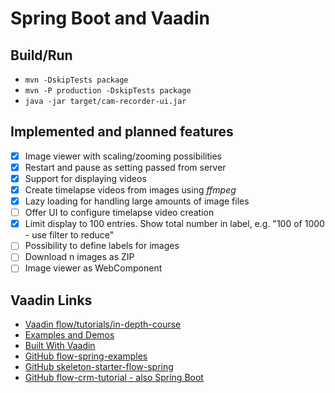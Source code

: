 # Spring Boot and Vaadin

## Build/Run

- `mvn -DskipTests package`
- `mvn -P production -DskipTests package`
- `java -jar target/cam-recorder-ui.jar`

## Implemented and planned features

- [x] Image viewer with scaling/zooming possibilities
- [x] Restart and pause as setting passed from server
- [x] Support for displaying videos
- [x] Create timelapse videos from images using *ffmpeg*
- [x] Lazy loading for handling large amounts of image files
- [ ] Offer UI to configure timelapse video creation
- [x] Limit display to 100 entries. Show total number in label, e.g. "100 of 1000 - use filter to reduce"
- [ ] Possibility to define labels for images
- [ ] Download n images as ZIP
- [ ] Image viewer as WebComponent

## Vaadin Links

- [Vaadin flow/tutorials/in-depth-course](https://vaadin.com/docs/latest/flow/tutorials/in-depth-course)
- [Examples and Demos](https://vaadin.com/examples-and-demos)
- [Built With Vaadin](https://github.com/vaadin/built-with-vaadin)
- [GitHub flow-spring-examples](https://github.com/vaadin/flow-spring-examples)
- [GitHub skeleton-starter-flow-spring](https://github.com/vaadin/skeleton-starter-flow-spring)
- [GitHub flow-crm-tutorial - also Spring Boot](https://github.com/vaadin/flow-crm-tutorial)